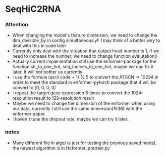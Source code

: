 # SeqHiC2RNA

### Attention
* When changing the model's feature dimension, we need to change the dim_divisible_by in config simultaneously!! I may think of a better way to deal with this in code later
* Currently only deal with the situation that output head number is 1, if we need to increase the number, we need to change function evalutation()
* Actually current implementation still use the enformer-package for the function str_to_one_hot, seq_indices_to_one_hot, maybe we can fix it later. It will not bother us currently.
* I use the formula (ascii code + 1) % 5 to convert the ATGCN -> 10234 in order to meet the standard in enformer-pytorch package that 4 will be convert to [0, 0, 0, 0]
* I repeat the target gene expression 8 times to convert the 1024-resolution result to 128-resolution result
* Maybe we need to change the dimension of the enformer when using our data, currently I still use the same dimension(1536) with the enformer paper.
* I haven't tune the dropout rate, maybe we can try it later. 

### notes
* Many different file in algo/ is just for testing the previous saved model, the newest algorithm is in Hcformer_pretrain.py
